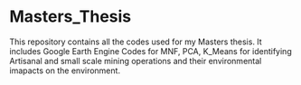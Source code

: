 # Masters_Thesis
This repository contains all the codes used for my Masters thesis. 
It includes Google Earth Engine Codes for MNF, PCA, K_Means for identifying Artisanal and small scale mining operations and their environmental imapacts on the environment.
